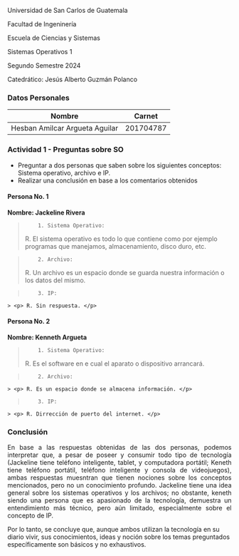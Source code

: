 <p> Universidad de San Carlos de Guatemala </p>
<p> Facultad de Ingeninería </p> 
<p> Escuela de Ciencias y Sistemas </p>
<p> Sistemas Operativos 1 </p>
<p> Segundo Semestre 2024 </p>
<p> Catedrático: Jesús Alberto Guzmán Polanco </p>


### Datos Personales
Nombre                              | Carnet
----------------------------------- | -------------
Hesban Amilcar Argueta Aguilar      | 201704787

### Actividad 1 - Preguntas sobre SO

- Preguntar a dos personas que saben sobre los siguientes conceptos:     Sistema operativo, archivo e IP.
- Realizar una conclusión en base a los comentarios obtenidos

#### Persona No. 1

**Nombre: Jackeline Rivera**

>         1. Sistema Operativo: 
   >  <p> R. El sistema operativo es todo lo que contiene como por ejemplo programas que manejamos, almacenamiento, disco duro, etc. </p>
   
>         2. Archivo: 
   >  <p> R. Un archivo es un espacio donde se guarda nuestra información o los datos del mismo. </p>
   
>         3. IP: 
    > <p> R. Sin respuesta. </p>

#### Persona No. 2

**Nombre: Kenneth Argueta**

>         1. Sistema Operativo:  
  >   <p> R. Es el software en e cual el aparato o dispositivo arrancará. </p>
   
>         2. Archivo: 
    > <p> R. Es un espacio donde se almacena información. </p>
   
>         3. IP: 
    > <p> R. Dirrección de puerto del internet. </p>

### Conclusión
<p style="text-align: justify;">
En base a las respuestas obtenidas de las dos personas, podemos interpretar que, a pesar de poseer y consumir todo tipo de tecnología (Jackeline tiene teléfono inteligente, tablet, y computadora portátil; Keneth tiene teléfono portátil, teléfono inteligente y consola de videojuegos), ambas respuestas muesntran que tienen nociones sobre los conceptos mencionados, pero no un conocimiento profundo. Jackeline tiene una idea general sobre los sistemas operativos y los archivos; no obstante, keneth siendo una persona que es apasionado de la tecnología, demuestra un entendimiento más técnico, pero aún limitado, especialmente sobre el concepto de IP.

Por lo tanto, se concluye que, aunque ambos utilizan la tecnología en su diario vivir, sus conocimientos, ideas y noción sobre los temas preguntados específicamente son básicos y no exhaustivos.
</p>
